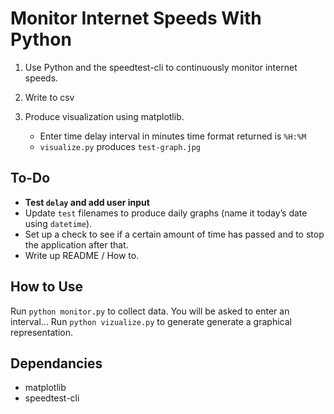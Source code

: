 # Monitor Internet Speeds With Python

1. Use Python and the speedtest-cli to continuously monitor internet speeds.
2. Write to csv
3. Produce visualization using matplotlib.

   - Enter time delay interval in minutes time format returned is `%H:%M`
   - `visualize.py` produces `test-graph.jpg`

## To-Do

- **Test `delay` and add user input**
- Update `test` filenames to produce daily graphs (name it today’s date using `datetime`).
- Set up a check to see if a certain amount of time has passed and to stop the application after that.
- Write up README / How to.

## How to Use

Run `python monitor.py` to collect data. You will be asked to enter an interval...
Run `python vizualize.py` to generate generate a graphical representation.

## Dependancies

- matplotlib
- speedtest-cli
